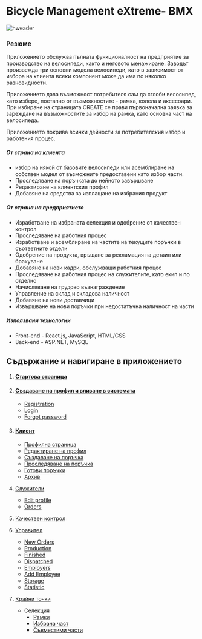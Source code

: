 # <b>Bicycle Management eXtreme- BMX</b>

![hweader](https://github.com/airfanBG/SoftuniBMX/assets/693307/ca4ea5d2-f7f4-449c-b83c-59e0e1e312e8)

### Резюме

Приложението обслужва пълната функционалност на предприятие за производство на велосипеди, както и неговото менажиране. Заводът произвежда три основни модела велосипеди, като в зависимост от избора на клиента всеки компонент може да има по няколко разновидности.

Приложението дава възможност потребителя сам да сглоби велосипед, като избере, поетапно от възможностите - рамка, колела и аксесоари.
При избиране на страницата CREATE се прави първоначална заявка за зареждане на възможностите за избор на рамка, като основна част на велосипеда.

Приложението покрива всички дейности за потребителския избор и работения процес.

##### От страна на клиента

- избор на някой от базовите велосипеди или асемблиране на собствен модел от възможните предоставени като избор части.
- Проследяване на поръчката до нейното завършване
- Редактиране на клиентския профил
- Добавяне на средства за изплащане на избрания продукт

##### От страна на предприятието

- Изработване на избраната селекция и одобрение от качествен контрол
- Проследяване на работния процес
- Изработване и асемблиране на частите на текущите поръчки в съответните отдели
- Одобрение на продукта, връщане за рекламация на детаил или бракуване
- Добавяне на нови кадри, обслужващи работния процес
- Проследяване на работния процес на служителите, като екип и по отделно
- Начисляване на трудово възнаграждение
- Управление на склад и складова наличност
- Добавяне на нови доставчици
- Извършване на нови поръчки при недостатъчна наличност на части

##### Използвани технологии

- Front-end - React.js, JavaScript, HTML/CSS
- Back-end - ASP.NET, MySQL

## Съдържание и навигиране в приложението

1. #### [Стартова страница](/FrontEndReadMeFiles/IndexPage/indexPage.md)
2. #### [Създаване на профил и влизане в системата](/FrontEndReadMeFiles/Autentication/Register.md)
   - [Registration](/FrontEndReadMeFiles/Autentication/Register.md)
   - [Login](/FrontEndReadMeFiles/Autentication/Login.md)
   - [Forgot password](/FrontEndReadMeFiles/Autentication/ForgotPassword.md)
3. #### [Клиент]()
   - [Профилна страница](/FrontEndReadMeFiles/ClientFiles/Profile.md)
   - [Редактиране на профил](/FrontEndReadMeFiles/ClientFiles/EditProfile.md)
   - [Създаване на поръчка](/FrontEndReadMeFiles/ClientFiles/Order.md)
   - [Проследяване на поръчка]()
   - [Готови поръчки]()
   - [Архив]()
4. [Служители](/FrontEndReadMeFiles/Employee/Profile.md)

   - [Edit profile](/FrontEndReadMeFiles/Employee/EditProfile.md)
   - [Orders](/FrontEndReadMeFiles/Employee/EditProfile.md)

5. [Качествен контрол]()
6. [Управител](/FrontEndReadMeFiles/Employee/Profile.md)

   - [New Orders](/FrontEndReadMeFiles/Manager/NewOrders.md)
   - [Production](/FrontEndReadMeFiles/Manager/Production.md)
   - [Finished]()
   - [Dispatched]()
   - [Employers](/FrontEndReadMeFiles/Manager/Employers.md)
   - [Add Employee](/FrontEndReadMeFiles/Manager/AddEmployee.md)
   - [Storage]()
   - [Statistic]()

7. [Крайни точки]()

   - Селекция
     - [Рамки](/ReadMeFiles_BE/AccountPage/Frames.md)
     - [Избрана част](/ReadMeFiles_BE/AccountPage/SelectedPart.md)
     - [Съвместими части](/ReadMeFiles_BE/AccountPage/CompatibleParts.md)
